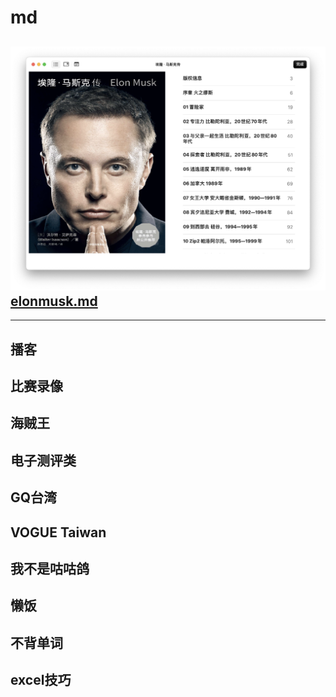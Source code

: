 # md

## ![](<.gitbook/assets/image (2).png>)[elonmusk.md](books/shu/elonmusk.md "mention")

***

## 播客

## 比赛录像

## 海贼王

## 电子测评类

## GQ台湾

## VOGUE Taiwan

## 我不是咕咕鸽

## 懒饭

## 不背单词

## excel技巧
